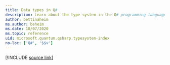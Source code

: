 ```yaml
---
title: Data types in Q#
description: Learn about the type system in the Q# programming language.
author: bettinaheim
ms.author: beheim
ms.date: 10/07/2020
ms.topic: reference
uid: microsoft.quantum.qsharp.typesystem-index
no-loc: ['Q#', '$$v']
---
```


<!---
# Types in Q#
-->

[!INCLUDE [source link](~/includes/qsharp-language/Specifications/Language/4_TypeSystem/README.md)]

